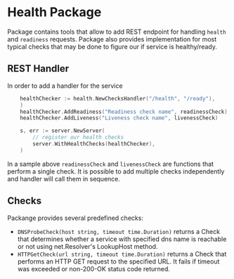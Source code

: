 # Health Package

Package contains tools that allow to add REST endpoint for handling `health` and `readiness` requests.
Package also provides implementation for most typical checks that may be done to figure our if service is healthy/ready.

## REST Handler

In order to add a handler for the service

```go
	healthChecker := health.NewChecksHandler("/health", "/ready"),
	)
	healthChecker.AddReadiness("Readiness check name", readinessCheck)
	healthChecker.AddLiveness("Liveness check name", livenessCheck)

	s, err := server.NewServer(
		// register our health checks
		server.WithHealthChecks(healthChecker),
	)
```

In a sample above `readinessCheck` and `livenessCheck` are functions that perform a single check.
It is possible to add multiple checks independently and handler will call them in sequence.

## Checks

Packange provides several predefined checks:
 - `DNSProbeCheck(host string, timeout time.Duration)` returns a Check that determines whether a service with specified dns name is reachable or not using net.Resolver's LookupHost method.
 - `HTTPGetCheck(url string, timeout time.Duration)` returns a Check that performs an HTTP GET request to the specified URL. It fails if timeout was exceeded or non-200-OK status code returned.
